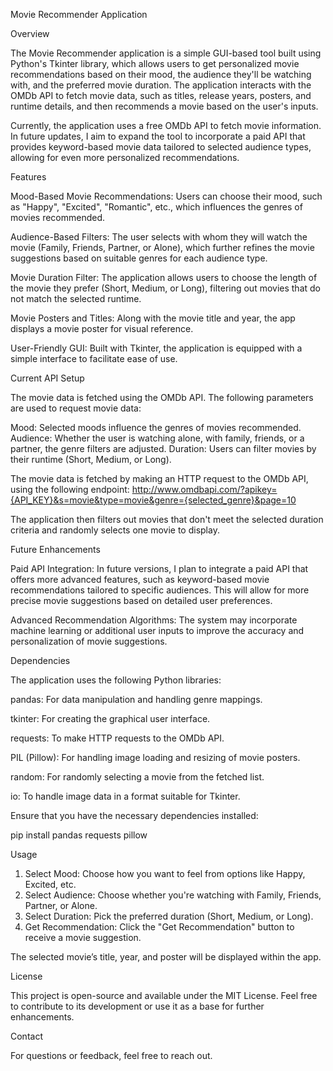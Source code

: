 Movie Recommender Application

Overview

The Movie Recommender application is a simple GUI-based tool built using Python's Tkinter library, which allows users to get personalized movie recommendations based on their mood, the audience they'll be watching with, and the preferred movie duration. The application interacts with the OMDb API to fetch movie data, such as titles, release years, posters, and runtime details, and then recommends a movie based on the user's inputs.

Currently, the application uses a free OMDb API to fetch movie information. In future updates, I aim to expand the tool to incorporate a paid API that provides keyword-based movie data tailored to selected audience types, allowing for even more personalized recommendations.

Features

Mood-Based Movie Recommendations: Users can choose their mood, such as "Happy", "Excited", "Romantic", etc., which influences the genres of movies recommended.

Audience-Based Filters: The user selects with whom they will watch the movie (Family, Friends, Partner, or Alone), which further refines the movie suggestions based on suitable genres for each audience type.

Movie Duration Filter: The application allows users to choose the length of the movie they prefer (Short, Medium, or Long), filtering out movies that do not match the selected runtime.

Movie Posters and Titles: Along with the movie title and year, the app displays a movie poster for visual reference.

User-Friendly GUI: Built with Tkinter, the application is equipped with a simple interface to facilitate ease of use.

Current API Setup

The movie data is fetched using the OMDb API. The following parameters are used to request movie data:

Mood: Selected moods influence the genres of movies recommended.
Audience: Whether the user is watching alone, with family, friends, or a partner, the genre filters are adjusted.
Duration: Users can filter movies by their runtime (Short, Medium, or Long).

The movie data is fetched by making an HTTP request to the OMDb API, using the following endpoint:
http://www.omdbapi.com/?apikey={API_KEY}&s=movie&type=movie&genre={selected_genre}&page=10

The application then filters out movies that don't meet the selected duration criteria and randomly selects one movie to display.

Future Enhancements

Paid API Integration: In future versions, I plan to integrate a paid API that offers more advanced features, such as keyword-based movie recommendations tailored to specific audiences. This will allow for more precise movie suggestions based on detailed user preferences.

Advanced Recommendation Algorithms: The system may incorporate machine learning or additional user inputs to improve the accuracy and personalization of movie suggestions.

Dependencies

The application uses the following Python libraries:

pandas: For data manipulation and handling genre mappings.

tkinter: For creating the graphical user interface.

requests: To make HTTP requests to the OMDb API.

PIL (Pillow): For handling image loading and resizing of movie posters.

random: For randomly selecting a movie from the fetched list.

io: To handle image data in a format suitable for Tkinter.


Ensure that you have the necessary dependencies installed:

pip install pandas requests pillow

Usage

1. Select Mood: Choose how you want to feel from options like Happy, Excited, etc.
2. Select Audience: Choose whether you're watching with Family, Friends, Partner, or Alone.
3. Select Duration: Pick the preferred duration (Short, Medium, or Long).
4. Get Recommendation: Click the "Get Recommendation" button to receive a movie suggestion.

The selected movie’s title, year, and poster will be displayed within the app.

License

This project is open-source and available under the MIT License. Feel free to contribute to its development or use it as a base for further enhancements.

Contact

For questions or feedback, feel free to reach out.
